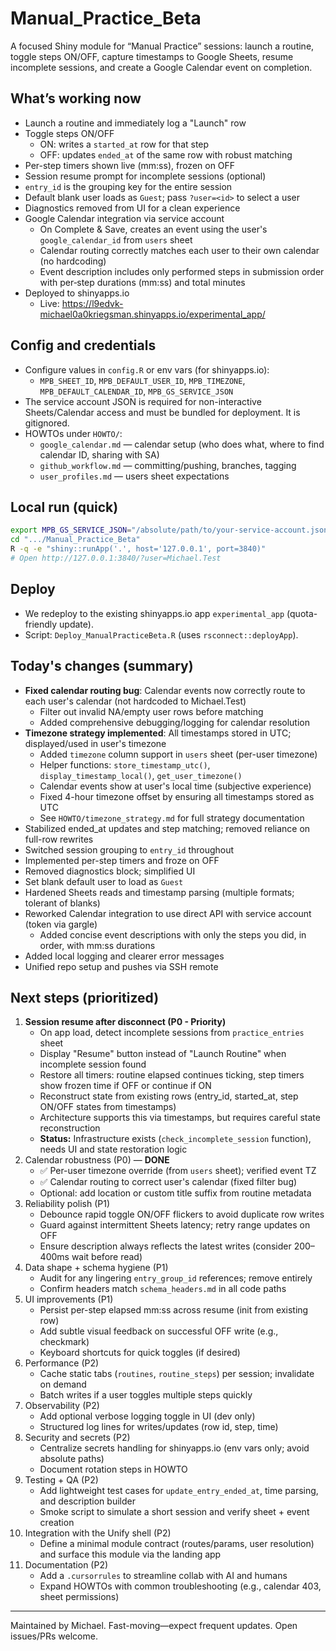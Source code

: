 # Manual_Practice_Beta

A focused Shiny module for “Manual Practice” sessions: launch a routine, toggle steps ON/OFF, capture timestamps to Google Sheets, resume incomplete sessions, and create a Google Calendar event on completion.

## What’s working now
- Launch a routine and immediately log a "Launch" row
- Toggle steps ON/OFF
  - ON: writes a `started_at` row for that step
  - OFF: updates `ended_at` of the same row with robust matching
- Per-step timers shown live (mm:ss), frozen on OFF
- Session resume prompt for incomplete sessions (optional)
- `entry_id` is the grouping key for the entire session
- Default blank user loads as `Guest`; pass `?user=<id>` to select a user
- Diagnostics removed from UI for a clean experience
- Google Calendar integration via service account
  - On Complete & Save, creates an event using the user's `google_calendar_id` from `users` sheet
  - Calendar routing correctly matches each user to their own calendar (no hardcoding)
  - Event description includes only performed steps in submission order with per‑step durations (mm:ss) and total minutes
- Deployed to shinyapps.io
  - Live: https://l9edvk-michael0a0kriegsman.shinyapps.io/experimental_app/

## Config and credentials
- Configure values in `config.R` or env vars (for shinyapps.io):
  - `MPB_SHEET_ID`, `MPB_DEFAULT_USER_ID`, `MPB_TIMEZONE`, `MPB_DEFAULT_CALENDAR_ID`, `MPB_GS_SERVICE_JSON`
- The service account JSON is required for non-interactive Sheets/Calendar access and must be bundled for deployment. It is gitignored.
- HOWTOs under `HOWTO/`:
  - `google_calendar.md` — calendar setup (who does what, where to find calendar ID, sharing with SA)
  - `github_workflow.md` — committing/pushing, branches, tagging
  - `user_profiles.md` — users sheet expectations

## Local run (quick)
```bash
export MPB_GS_SERVICE_JSON="/absolute/path/to/your-service-account.json"
cd ".../Manual_Practice_Beta"
R -q -e "shiny::runApp('.', host='127.0.0.1', port=3840)"
# Open http://127.0.0.1:3840/?user=Michael.Test
```

## Deploy
- We redeploy to the existing shinyapps.io app `experimental_app` (quota-friendly update).
- Script: `Deploy_ManualPracticeBeta.R` (uses `rsconnect::deployApp`).

## Today's changes (summary)
- **Fixed calendar routing bug**: Calendar events now correctly route to each user's calendar (not hardcoded to Michael.Test)
  - Filter out invalid NA/empty user rows before matching
  - Added comprehensive debugging/logging for calendar resolution
- **Timezone strategy implemented**: All timestamps stored in UTC; displayed/used in user's timezone
  - Added `timezone` column support in `users` sheet (per-user timezone)
  - Helper functions: `store_timestamp_utc()`, `display_timestamp_local()`, `get_user_timezone()`
  - Calendar events show at user's local time (subjective experience)
  - Fixed 4-hour timezone offset by ensuring all timestamps stored as UTC
  - See `HOWTO/timezone_strategy.md` for full strategy documentation
- Stabilized ended_at updates and step matching; removed reliance on full-row rewrites
- Switched session grouping to `entry_id` throughout
- Implemented per-step timers and froze on OFF
- Removed diagnostics block; simplified UI
- Set blank default user to load as `Guest`
- Hardened Sheets reads and timestamp parsing (multiple formats; tolerant of blanks)
- Reworked Calendar integration to use direct API with service account (token via gargle)
  - Added concise event descriptions with only the steps you did, in order, with mm:ss durations
- Added local logging and clearer error messages
- Unified repo setup and pushes via SSH remote

## Next steps (prioritized)
1. **Session resume after disconnect (P0 - Priority)**
   - On app load, detect incomplete sessions from `practice_entries` sheet
   - Display "Resume" button instead of "Launch Routine" when incomplete session found
   - Restore all timers: routine elapsed continues ticking, step timers show frozen time if OFF or continue if ON
   - Reconstruct state from existing rows (entry_id, started_at, step ON/OFF states from timestamps)
   - Architecture supports this via timestamps, but requires careful state reconstruction
   - **Status:** Infrastructure exists (`check_incomplete_session` function), needs UI and state restoration logic
2. Calendar robustness (P0) — **DONE**
   - ✅ Per-user timezone override (from `users` sheet); verified event TZ
   - ✅ Calendar routing to correct user's calendar (fixed filter bug)
   - Optional: add location or custom title suffix from routine metadata
3. Reliability polish (P1)
   - Debounce rapid toggle ON/OFF flickers to avoid duplicate row writes
   - Guard against intermittent Sheets latency; retry range updates on OFF
   - Ensure description always reflects the latest writes (consider 200–400ms wait before read)
4. Data shape + schema hygiene (P1)
   - Audit for any lingering `entry_group_id` references; remove entirely
   - Confirm headers match `schema_headers.md` in all code paths
5. UI improvements (P1)
   - Persist per-step elapsed mm:ss across resume (init from existing row)
   - Add subtle visual feedback on successful OFF write (e.g., checkmark)
   - Keyboard shortcuts for quick toggles (if desired)
6. Performance (P2)
   - Cache static tabs (`routines`, `routine_steps`) per session; invalidate on demand
   - Batch writes if a user toggles multiple steps quickly
7. Observability (P2)
   - Add optional verbose logging toggle in UI (dev only)
   - Structured log lines for writes/updates (row id, step, time)
8. Security and secrets (P2)
   - Centralize secrets handling for shinyapps.io (env vars only; avoid absolute paths)
   - Document rotation steps in HOWTO
9. Testing + QA (P2)
   - Add lightweight test cases for `update_entry_ended_at`, time parsing, and description builder
   - Smoke script to simulate a short session and verify sheet + event creation
10. Integration with the Unify shell (P2)
    - Define a minimal module contract (routes/params, user resolution) and surface this module via the landing app
11. Documentation (P2)
    - Add a `.cursorrules` to streamline collab with AI and humans
    - Expand HOWTOs with common troubleshooting (e.g., calendar 403, sheet permissions)

---
Maintained by Michael. Fast-moving—expect frequent updates. Open issues/PRs welcome.


